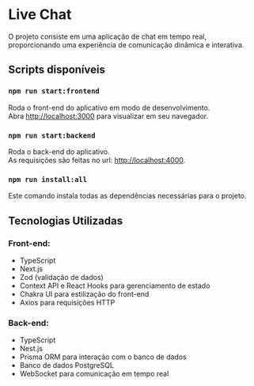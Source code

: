# Live Chat

O projeto consiste em uma aplicação de chat em tempo real, proporcionando uma experiência de comunicação dinâmica e interativa.

## Scripts disponíveis

### `npm run start:frontend`

Roda o front-end do aplicativo em modo de desenvolvimento.\
Abra [http://localhost:3000](http://localhost:3000) para visualizar em seu navegador.

### `npm run start:backend`

Roda o back-end do aplicativo.\
As requisições são feitas no url: [http://localhost:4000](http://localhost:4000).

### `npm run install:all`

Este comando instala todas as dependências necessárias para o projeto.

## Tecnologias Utilizadas

### Front-end:
- TypeScript
- Next.js
- Zod (validação de dados)
- Context API e React Hooks para gerenciamento de estado
- Chakra UI para estilização do front-end
- Axios para requisições HTTP

### Back-end:
- TypeScript
- Nest.js
- Prisma ORM para interação com o banco de dados
- Banco de dados PostgreSQL
- WebSocket para comunicação em tempo real
